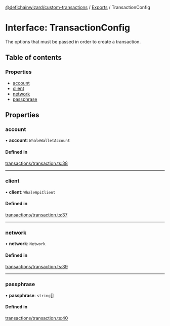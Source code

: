 [@defichainwizard/custom-transactions](../README.md) / [Exports](../modules.md) / TransactionConfig

# Interface: TransactionConfig

The options that must be passed in order to create a transaction.

## Table of contents

### Properties

- [account](TransactionConfig.md#account)
- [client](TransactionConfig.md#client)
- [network](TransactionConfig.md#network)
- [passphrase](TransactionConfig.md#passphrase)

## Properties

### account

• **account**: `WhaleWalletAccount`

#### Defined in

[transactions/transaction.ts:38](https://github.com/DeFiChain-Wizard/custom-transcation-library/blob/d5b063f/src/transactions/transaction.ts#L38)

___

### client

• **client**: `WhaleApiClient`

#### Defined in

[transactions/transaction.ts:37](https://github.com/DeFiChain-Wizard/custom-transcation-library/blob/d5b063f/src/transactions/transaction.ts#L37)

___

### network

• **network**: `Network`

#### Defined in

[transactions/transaction.ts:39](https://github.com/DeFiChain-Wizard/custom-transcation-library/blob/d5b063f/src/transactions/transaction.ts#L39)

___

### passphrase

• **passphrase**: `string`[]

#### Defined in

[transactions/transaction.ts:40](https://github.com/DeFiChain-Wizard/custom-transcation-library/blob/d5b063f/src/transactions/transaction.ts#L40)
